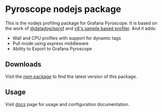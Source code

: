 # Pyroscope nodejs package

This is the nodejs profiling package for Grafana Pyroscope. It is based on the
work of [@datadog/pprof](https://github.com/DataDog/pprof-nodejs) and [v8's
sample based profiler][v8-prof]. And it adds:

- Wall and CPU profiles with support for dynamic tags
- Pull mode using express middleware
- Ability to Export to Grafana Pyroscope

## Downloads

Visit the [npm package][releases] to find the latest version of this package.

## Usage

Visit [docs](https://pyroscope.io/docs/java/) page for usage and configuration documentation.

[Grafana Pyroscope]:https://grafana.com/oss/pyroscope/
[@datadog/pprof]:https://github.com/DataDog/pprof-nodejs
[v8-prof]:https://v8.dev/docs/profile
[docs]:https://grafana.com/docs/pyroscope/latest/configure-client/language-sdks/nodejs
[releases]:https://www.npmjs.com/package/@pyroscope/nodejs
